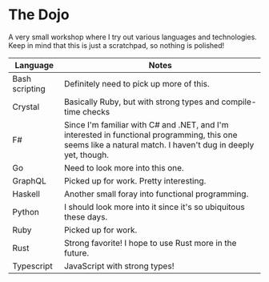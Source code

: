 # The Dojo

A very small workshop where I try out various languages and technologies. Keep in mind that this is just a scratchpad, so nothing is polished!

| Language |  Notes |
|---|---|
| Bash scripting | Definitely need to pick up more of this. |
| Crystal | Basically Ruby, but with strong types and compile-time checks |
| F#  |  Since I'm familiar with C# and .NET, and I'm interested in functional programming, this one seems like a natural match. I haven't dug in deeply yet, though. |
| Go | Need to look more into this one. |
| GraphQL  | Picked up for work. Pretty interesting. |
| Haskell  | Another small foray into functional programming. |
| Python  | I should look more into it since it's so ubiquitous these days. |
| Ruby  | Picked up for work. |
| Rust  | Strong favorite! I hope to use Rust more in the future. |
| Typescript  | JavaScript with strong types! |
